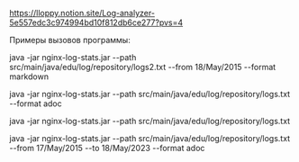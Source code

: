 https://lloppy.notion.site/Log-analyzer-5e557edc3c974994bd10f812db6ce277?pvs=4


Примеры вызовов программы:


java -jar nginx-log-stats.jar --path src/main/java/edu/log/repository/logs2.txt --from 18/May/2015 --format markdown

java -jar nginx-log-stats.jar --path src/main/java/edu/log/repository/logs.txt --format adoc

java -jar nginx-log-stats.jar --path src/main/java/edu/log/repository/logs.txt

java -jar nginx-log-stats.jar --path src/main/java/edu/log/repository/logs.txt --from 17/May/2015 --to 18/May/2023 --format adoc
